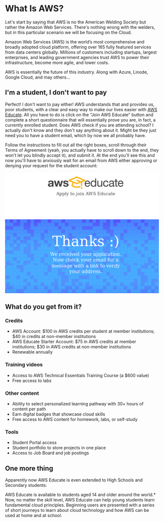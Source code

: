 # What Is AWS?

Let's start by saying that AWS is no the American Welding Society but rather the Amazon Web Services. There's nothing wrong with the welders, but in this particular scenario we will be focusing on the Cloud.

Amazon Web Services (AWS) is the world’s most comprehensive and broadly adopted cloud platform, offering over 165 fully featured services from data centers globally. Millions of customers including startups, largest enterprises, and leading government agencies trust AWS to power their infrastructure, become more agile, and lower costs.

AWS is essentially the future of this industry. Along with Azure, Linode, Google Cloud, and may others...

## I'm a student, I don't want to pay

Perfect! I don't want to pay either! AWS understands that and provides us, poor students, with a clear and easy way to make our lives easier with [AWS Educate](https://aws.amazon.com/education/awseducate/). All you have to do is click on the "Join AWS Educate" button and complete a short questionnaire that will essentially prove you are, in fact, a currently enrolled student. Does AWS check if you are attending school? I actually don't know and they don't say anything about it. Might be they just need you to have a student email, which by now we all probably have.

Follow the instructions to fill out all the right boxes, scroll through their Terms of Agreement (yeah, you actually have to scroll down to the end, they won't let you blindly accept it), and submit it. At the end you'll see this and now you'll have to anxiously wait for an email from AWS either approving or denying your request for the student account:

![ThankYou](blog5.png)

## What do you get from it?

### Credits

  - AWS Account: $100 in AWS credits per student at member institutions; $40 in credits at non-member institutions
  - AWS Educate Starter Account: $75 in AWS credits at member institutions; $30 in AWS credits at non-member institutions
  - Renewable annually

### Training videos

  - Access to AWS Technical Essentials Training Course (a $600 value)
  - Free access to labs

### Other content

  - Ability to select personalized learning pathway with 30+ hours of content per path
  - Earn digital badges that showcase cloud skills
  - Free access to AWS content for homework, labs, or self-study

### Tools

  - Student Portal access
  - Student portfolio to store projects in one place
  - Access to Job Board and job postings

## One more thing

Apparently now AWS Educate is even extended to High Schools and Secondary students:

AWS Educate is available to students aged 14 and older around the world.* Now, no matter the skill level, AWS Educate can help young students learn fundamental cloud principles. Beginning users are presented with a series of short journeys to learn about cloud technology and how AWS can be used at home and at school. 

